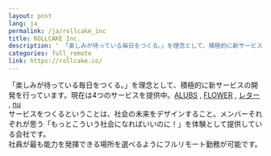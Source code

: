 ```yaml
---
layout: post
lang: ja
permalink: /ja/rollcake_inc
title: ROLLCAKE Inc.
description: ' 「楽しみが待っている毎日をつくる。」を理念として、積極的に新サービスの開発を行っています。現在は4つのサービスを提供中。ALUBS , FLOWER , レター , nu サービスをつくるということは、社会の未来をデザインすること。メンバーそれぞれが思う「もっとこういう社会になればいいのに！」を体験として提供している会社です。 社員が最も能力を発揮できる場所を選べるようにフルリモート勤務が可能です。 '
categories: full_remote
link: https://rollcake.co/
---
```


<p>「楽しみが待っている毎日をつくる。」を理念として、積極的に新サービスの開発を行っています。現在は4つのサービスを提供中。<a href="https://albus.is/">ALUBS</a> , <a href="https://flowr.is/">FLOWER</a> , <a href="https://lttr.jp/">レター</a> , <a href="https://nu-app.me/">nu</a><br />サービスをつくるということは、社会の未来をデザインすること。メンバーそれぞれが思う「もっとこういう社会になればいいのに！」を体験として提供している会社です。<br />社員が最も能力を発揮できる場所を選べるようにフルリモート勤務が可能です。</p>
